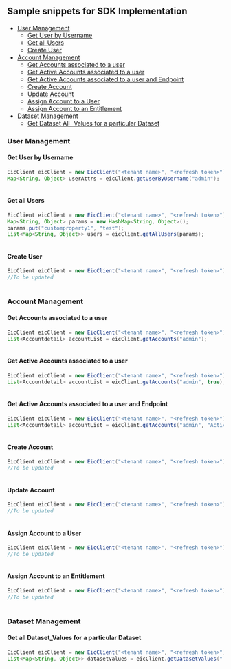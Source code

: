 ## Sample snippets for SDK Implementation

- [User Management](#user-management)
  - [Get User by Username](#get-user-by-username)
  - [Get all Users](#get-all-users)
  - [Create User](#create-user)
- [Account Management](#account-management)
  - [Get Accounts associated to a user](#get-accounts-associated-to-a-user)
  - [Get Active Accounts associated to a user](#get-active-accounts-associated-to-a-user)
  - [Get Active Accounts associated to a user and Endpoint](#get-active-accounts-associated-to-a-user-and-endpoint)
  - [Create Account](#create-account)
  - [Update Account](#update-account)
  - [Assign Account to a User](#assign-account-to-a-user)
  - [Assign Account to an Entitlement](#assign-account-to-an-entitlement)
- [Dataset Management](#dataset-management)
  - [Get Dataset All \_Values for a particular Dataset](#get-all-dataset_values-for-a-particular-dataset)


### User Management
#### Get User by Username

```Java
EicClient eicClient = new EicClient("<tenant name>", "<refresh token>");
Map<String, Object> userAttrs = eicClient.getUserByUsername("admin");
        
```

#### Get all Users

```Java
EicClient eicClient = new EicClient("<tenant name>", "<refresh token>");
Map<String, Object> params = new HashMap<String, Object>();
params.put("customproperty1", "test");
List<Map<String, Object>> users = eicClient.getAllUsers(params);
        
```

#### Create User

```Java
EicClient eicClient = new EicClient("<tenant name>", "<refresh token>");
//To be updated
        
```

### Account Management
#### Get Accounts associated to a user

```Java
EicClient eicClient = new EicClient("<tenant name>", "<refresh token>");
List<Accountdetail> accountList = eicClient.getAccounts("admin");
        
```

#### Get Active Accounts associated to a user

```Java
EicClient eicClient = new EicClient("<tenant name>", "<refresh token>");
List<Accountdetail> accountList = eicClient.getAccounts("admin", true);
        
```

#### Get Active Accounts associated to a user and Endpoint

```Java
EicClient eicClient = new EicClient("<tenant name>", "<refresh token>");
List<Accountdetail> accountList = eicClient.getAccounts("admin", "Active Directory");
        
```

#### Create Account

```Java
EicClient eicClient = new EicClient("<tenant name>", "<refresh token>");
//To be updated
        
```

#### Update Account

```Java
EicClient eicClient = new EicClient("<tenant name>", "<refresh token>");
//To be updated
        
```

#### Assign Account to a User

```Java
EicClient eicClient = new EicClient("<tenant name>", "<refresh token>");
//To be updated
        
```

#### Assign Account to an Entitlement

```Java
EicClient eicClient = new EicClient("<tenant name>", "<refresh token>");
//To be updated
        
```


### Dataset Management
#### Get all Dataset_Values for a particular Dataset

```Java
EicClient eicClient = new EicClient("<tenant name>", "<refresh token>");
List<Map<String, Object>> datasetValues = eicClient.getDatasetValues("Test_Dataset");
        
```
